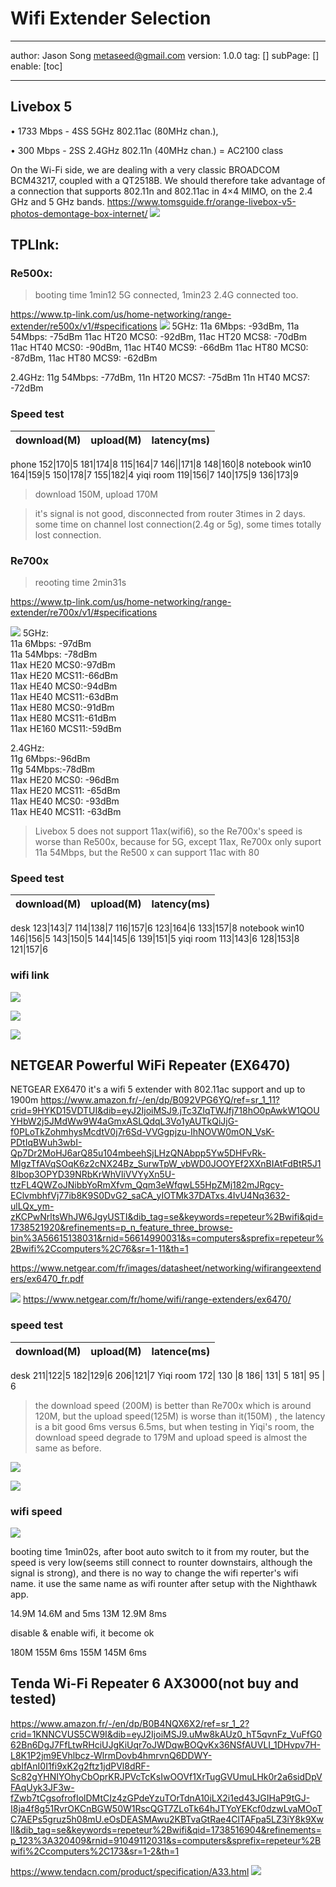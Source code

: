 # Wifi Extender Selection
---
author: Jason Song <metaseed@gmail.com>
version: 1.0.0
tag: []
subPage: []
enable: [toc]

---
## Livebox 5

• 1733 Mbps - 4SS 5GHz 802.11ac (80MHz chan.),

• 300 Mbps - 2SS 2.4GHz 802.11n (40MHz chan.) = AC2100 class

On the Wi-Fi side, we are dealing with a very classic BROADCOM BCM43217, coupled with a QT2518B. We should therefore take advantage of a connection that supports 802.11n and 802.11ac in 4×4 MIMO, on the 2.4 GHz and 5 GHz bands.
https://www.tomsguide.fr/orange-livebox-v5-photos-demontage-box-internet/
![](https://raw.githubusercontent.com/metasong/iam-data/master/documents/163/image/20250202T191911845Z-image.png)


## TPLInk:
### Re500x:
> booting time 1min12 5G connected, 1min23 2.4G connected too.

https://www.tp-link.com/us/home-networking/range-extender/re500x/v1/#specifications
![](https://raw.githubusercontent.com/metasong/iam-data/master/documents/163/image/20250202T180545470Z-image.png)
5GHz:
11a 6Mbps: -93dBm,
11a 54Mbps: -75dBm
11ac HT20 MCS0: -92dBm,
11ac HT20 MCS8: -70dBm
11ac HT40 MCS0: -90dBm,
11ac HT40 MCS9: -66dBm
11ac HT80 MCS0: -87dBm,
11ac HT80 MCS9: -62dBm

2.4GHz:
11g 54Mbps: -77dBm,
11n HT20 MCS7: -75dBm
11n HT40 MCS7: -72dBm

### Speed test
download(M)|upload(M)|latency(ms)
--|--|--
phone
152|170|5
181|174|8
115|164|7
146||171|8
148|160|8
notebook win10
164|159|5
150|178|7
155|182|4
yiqi room
119|156|7
140|175|9
136|173|9


>download 150M, upload 170M

> it's signal is not good, disconnected from router 3times in 2 days. some time on channel lost connection(2.4g or 5g), some times totally lost connection.

### Re700x
> reooting time 2min31s

https://www.tp-link.com/us/home-networking/range-extender/re700x/v1/#specifications

![](https://raw.githubusercontent.com/metasong/iam-data/master/documents/163/image/20250202T180527736Z-image.png)
5GHz:  
11a 6Mbps: -97dBm     
11a 54Mbps: -78dBm    
11ax HE20 MCS0:-97dBm   
11ax HE20 MCS11:-66dBm  
11ax HE40 MCS0:-94dBm  
11ax HE40 MCS11:-63dBm  
11ax HE80 MCS0:-91dBm  
11ax HE80 MCS11:-61dBm  
11ax HE160 MCS11:-59dBm  

2.4GHz:  
11g 6Mbps:-96dBm  
11g 54Mbps:-78dBm  
11ax HE20 MCS0: -96dBm  
11ax HE20 MCS11: -65dBm  
11ax HE40 MCS0: -93dBm  
11ax HE40 MCS11: -63dBm  
> Livebox 5 does not support 11ax(wifi6), so the Re700x's speed is worse than Re500x, because for 5G, except 11ax, Re700x only suport 11a 54Mbps, but the Re500 x can support 11ac with 80

### Speed test
download(M)|upload(M)|latency(ms)
--|--|--
desk
123|143|7
114|138|7
116|157|6
123|164|6
133|157|8
notebook win10
146|156|5
143|150|5
144|145|6
139|151|5
yiqi room
113|143|6
128|153|8
121|157|6
### wifi link
![](https://raw.githubusercontent.com/metasong/iam-data/master/documents/163/image/20250203T194129428Z-Screenshot_20250203_204027_WiFi%20Meter.jpg)

![](https://raw.githubusercontent.com/metasong/iam-data/master/documents/163/image/20250203T194407390Z-Screenshot_20250203_203357_WiFi%20Meter.jpg)

![](https://raw.githubusercontent.com/metasong/iam-data/master/documents/163/image/20250203T194422674Z-Screenshot_20250203_203336_WiFi%20Meter.jpg)


## NETGEAR Powerful WiFi Repeater (EX6470) 
 NETGEAR EX6470
it's a wifi 5 extender with 802.11ac support and up to 1900m
https://www.amazon.fr/-/en/dp/B092VPG6YQ/ref=sr_1_11?crid=9HYKD15VDTUI&dib=eyJ2IjoiMSJ9.jTc3ZIqTWJfj718hO0pAwkW1QOUYHbW2j5JMdWw9W4aGmxASLQdqL3Vo1yAUTkQiJjG-f0PLoTkZohmhysMcdtV0j7r6Sd-VVGgpjzu-IhNOVW0mON_VsK-PDtIqBWuh3wbI-Qp7Dr2MoHJ6arQ85u104mbeehSjLHzQNAbpp5Yw5DHFvRk-MIgzTfAVqSOqK6z2cNX24Bz_SurwTpW_vbWD0JOOYEf2XXnBIAtFdBtR5J18Ibop3OPYD39NRbKrWhVliVVYyXn5U-ttzFL4QWZoJNibbYoRmXfvm_Qqm3eWfqwL55HpZMj182mJRgcy-EClvmbhfVj77ib8K9S0DvG2_saCA_yIOTMk37DATxs.4IvU4Nq3632-ulLQx_ym-zKCPwNrltsWhJW6JgyUSTI&dib_tag=se&keywords=repeteur%2Bwifi&qid=1738521920&refinements=p_n_feature_three_browse-bin%3A56615138031&rnid=56614990031&s=computers&sprefix=repeteur%2Bwifi%2Ccomputers%2C76&sr=1-11&th=1

https://www.netgear.com/fr/images/datasheet/networking/wifirangeextenders/ex6470_fr.pdf

![](https://raw.githubusercontent.com/metasong/iam-data/master/documents/163/image/20250202T185531300Z-image.png)
https://www.netgear.com/fr/home/wifi/range-extenders/ex6470/

### speed test
download(M)|upload(M)|latence(ms)
--|--|--|
desk
211|122|5
182|129|6
206|121|7
Yiqi room
172| 130 |8
186| 131| 5
181| 95 |  6
> the download speed (200M) is better than Re700x which is around 120M, but the upload speed(125M) is worse than it(150M) , the latency is a bit good 6ms versus 6.5ms, but when testing in Yiqi's room, the download speed degrade to 179M and upload speed is almost the same as before.

![](https://raw.githubusercontent.com/metasong/iam-data/master/documents/163/image/20250203T182117583Z-20250203_191348.jpg)

![](https://raw.githubusercontent.com/metasong/iam-data/master/documents/163/image/20250203T182146801Z-20250203_191357.jpg)
### wifi speed
![](https://raw.githubusercontent.com/metasong/iam-data/master/documents/163/image/20250203T183038722Z-Screenshot_20250203_192619_WiFi%20Meter.jpg)

booting time 1min02s,
after boot auto switch to it from my router, but the speed is very low(seems still connect to rounter downstairs, although the signal is strong), and there is no way to change the wifi reperter's wifi name. it use the same name as wifi rounter after setup with the Nighthawk app.

14.9M 14.6M and 5ms
13M 12.9M 8ms

disable & enable wifi, it become ok

180M 155M 6ms
155M 145M 6ms


## Tenda Wi-Fi Repeater 6 AX3000(not buy and tested)
https://www.amazon.fr/-/en/dp/B0B4NQX6X2/ref=sr_1_2?crid=1KNNCVUS5CW9I&dib=eyJ2IjoiMSJ9.uMw8kAUz0_hT5qvnFz_VuFfG062Bn6DgJ7FfLtwRHciUJgKiUqr7oJWDqwBOQvKx36NSfAUVLI_1DHvpv7H-L8K1P2jm9EVhlbcz-WlrmDovb4hmrvnQ6DDWY-qbIfAnI0I1fi9xK2g2ftz1jdPVl8dRF-Sc82gYHNIYOhyCbOprKRJPVcTcKsIwOOVf1XrTugGVUmuLHk0r2a6sidDpVFAqUyk3JF3w-fZwb7tCgsofrofIolDMtCIz4zGPdeYzuTOrTdnA10iLX2i1ed43JGIHaP9tGJ-I8ja4f8g51RvrOKCnBGW50W1RscQGT7ZLoTk64hJTYoYEKcf0dzwLvaMOoTC7AEPs5gruz5h08mU.eOsDEASMAwu2KBTvaGtRae4ClTAFpa5LZ3iY8k9XwlI&dib_tag=se&keywords=repeteur%2Bwifi&qid=1738516904&refinements=p_123%3A320409&rnid=91049112031&s=computers&sprefix=repeteur%2Bwifi%2Ccomputers%2C173&sr=1-2&th=1

https://www.tendacn.com/product/specification/A33.html
![](https://raw.githubusercontent.com/metasong/iam-data/master/documents/163/image/20250202T181443431Z-image.png)

